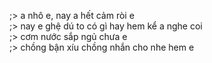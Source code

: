 ;> a nhô e, nay a hết cảm ròi e<br>
;> nay e ghệ dú to có gì hay hem kể a nghe coi<br>
;> cơm nước sắp ngủ chưa e<br>
;> chồng bận xíu chồng nhắn cho nhe hem e
